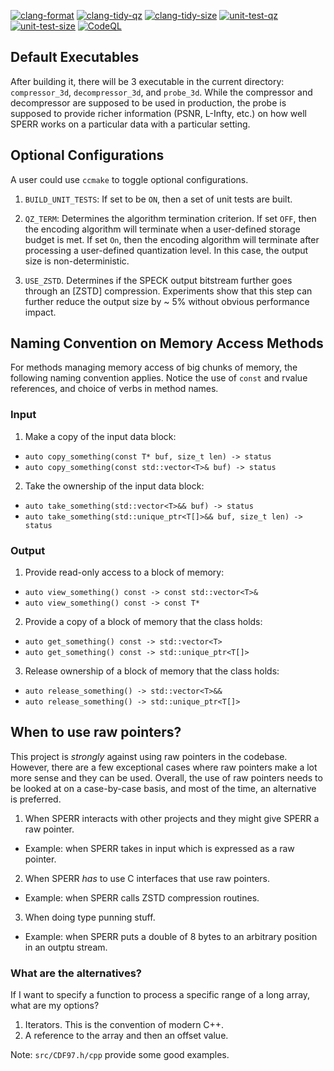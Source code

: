 [![clang-format](https://github.com/shaomeng/SPECK2020/actions/workflows/clang-format.yml/badge.svg)](https://github.com/shaomeng/SPECK2020/actions/workflows/clang-format.yml)
[![clang-tidy-qz](https://github.com/shaomeng/SPECK2020/actions/workflows/clang-tidy-qz.yml/badge.svg)](https://github.com/shaomeng/SPECK2020/actions/workflows/clang-tidy-qz.yml)
[![clang-tidy-size](https://github.com/shaomeng/SPECK2020/actions/workflows/clang-tidy-size.yml/badge.svg)](https://github.com/shaomeng/SPECK2020/actions/workflows/clang-tidy-size.yml)
[![unit-test-qz](https://github.com/shaomeng/SPECK2020/actions/workflows/cmake-release-qz.yml/badge.svg)](https://github.com/shaomeng/SPECK2020/actions/workflows/cmake-release-qz.yml)
[![unit-test-size](https://github.com/shaomeng/SPECK2020/actions/workflows/cmake-release-size.yml/badge.svg)](https://github.com/shaomeng/SPECK2020/actions/workflows/cmake-release-size.yml)
[![CodeQL](https://github.com/shaomeng/SPERR/actions/workflows/codeql-analysis.yml/badge.svg?branch=main)](https://github.com/shaomeng/SPERR/actions/workflows/codeql-analysis.yml)


## Default Executables
After building it, there will be 3 executable in the current directory:
`compressor_3d`, `decompressor_3d`, and `probe_3d`.
While the compressor and decompressor are supposed to be used in production,
the probe is supposed to provide richer information (PSNR, L-Infty, etc.)
on how well SPERR works on a particular data with a particular setting.

## Optional Configurations
A user could use `ccmake` to toggle optional configurations.
1. `BUILD_UNIT_TESTS`: If set to be `ON`, then a set of unit tests are built.

2. `QZ_TERM`: Determines the algorithm termination criterion. If set `OFF`, then
the encoding algorithm will terminate when a user-defined storage budget is met.
If set `On`, then the encoding algorithm will terminate after processing a user-defined
quantization level. In this case, the output size is non-deterministic.

3. `USE_ZSTD`. Determines if the SPECK output bitstream further goes through an [ZSTD] compression.
Experiments show that this step can further reduce the output size by ~ 5% without obvious
performance impact.

## Naming Convention on Memory Access Methods
For methods managing memory access of big chunks of memory, the following naming convention applies.
Notice the use of `const` and rvalue references, and choice of verbs in method names.
### Input
1. Make a copy of the input data block:
- `auto copy_something(const T* buf, size_t len) -> status`
- `auto copy_something(const std::vector<T>& buf) -> status`
2. Take the ownership of the input data block:
- `auto take_something(std::vector<T>&& buf) -> status`
- `auto take_something(std::unique_ptr<T[]>&& buf, size_t len) -> status`

### Output
1. Provide read-only access to a block of memory:
- `auto view_something() const -> const std::vector<T>&`
- `auto view_something() const -> const T*`
2. Provide a copy of a block of memory that the class holds:
- `auto get_something() const -> std::vector<T>`
- `auto get_something() const -> std::unique_ptr<T[]>`
3. Release ownership of a block of memory that the class holds:
- `auto release_something() -> std::vector<T>&&`
- `auto release_something() -> std::unique_ptr<T[]>`

## When to use raw pointers?
This project is *strongly* against using raw pointers in the codebase.
However, there are a few exceptional cases where raw pointers make a lot more
sense and they can be used. Overall, the use of raw pointers needs to be looked
at on a case-by-case basis, and most of the time, an alternative is preferred.
1. When SPERR interacts with other projects and they might give SPERR a raw pointer.
- Example: when SPERR takes in input which is expressed as a raw pointer.
2. When SPERR *has* to use C interfaces that use raw pointers.
- Example: when SPERR calls ZSTD compression routines.
3. When doing type punning stuff.
- Example: when SPERR puts a double of 8 bytes to an arbitrary position in an outptu stream.

### What are the alternatives?
If I want to specify a function to process a specific range of a long array, what are
my options?
1. Iterators. This is the convention of modern C++.
2. A reference to the array and then an offset value.

Note: `src/CDF97.h/cpp` provide some good examples.

